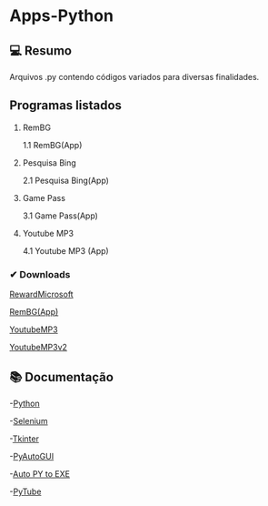 # Apps-Python #

  ## 💻 Resumo
  Arquivos .py contendo códigos variados para diversas finalidades.

## Programas listados 
  1)  RemBG
 
      1.1 RemBG(App)
      
      
  3)  Pesquisa Bing

      2.1 Pesquisa Bing(App)
      
     
  5)  Game Pass
  
      3.1 Game Pass(App)

  7) Youtube MP3

     4.1 Youtube MP3 (App)

### ✔ Downloads
[RewardMicrosoft](https://www.mediafire.com/file/dfgvwvqgeujwhqg/RewardMicrosoft.rar/file)

[RemBG(App)](https://www.mediafire.com/file/2t6v1bq4sdia2ey/RemBG.rar/file)

[YoutubeMP3](https://www.mediafire.com/file/m3y8ur7fjqfkqet/YoutubeMP3.rar/file)

[YoutubeMP3v2](https://www.mediafire.com/file/sxb9mesliobd38l/YoutubeMP3v2.rar/file)


## 📚 Documentação
-[Python](https://docs.python.org/3/)

-[Selenium](https://www.selenium.dev/documentation/)

-[Tkinter](https://python.readthedocs.io/en/stable/library/tkinter.html)

-[PyAutoGUI](https://pyautogui.readthedocs.io/en/latest/)

-[Auto PY to EXE](https://pypi.org/project/auto-py-to-exe/)

-[PyTube](https://pytube.io/en/latest/)

      
